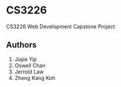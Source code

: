 # CS3226
CS3226 Web Development Capstone Project

## Authors ##

1. Jiajie Yip
2. Oswell Chan
3. Jerrold Law
4. Zheng Kang Koh
